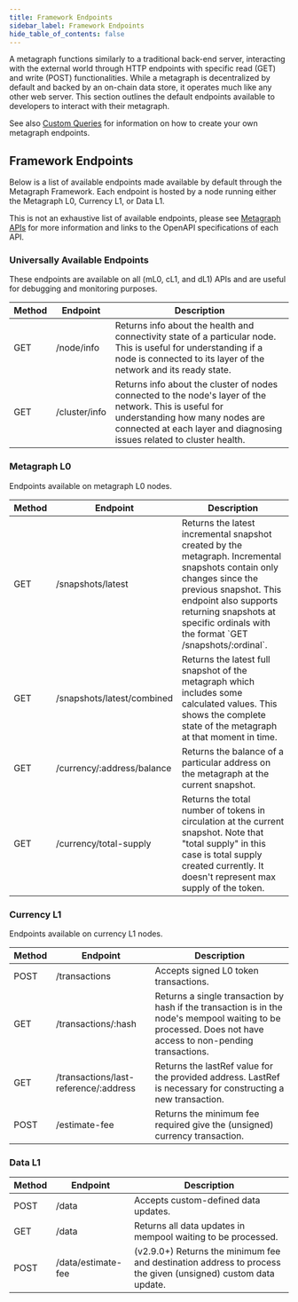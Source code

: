 ```yaml
---
title: Framework Endpoints
sidebar_label: Framework Endpoints
hide_table_of_contents: false
---
```


<intro-end />

A metagraph functions similarly to a traditional back-end server, interacting with the external world through HTTP endpoints with specific read (GET) and write (POST) functionalities. While a metagraph is decentralized by default and backed by an on-chain data store, it operates much like any other web server. This section outlines the default endpoints available to developers to interact with their metagraph. 

See also [Custom Queries](./custom-endpoints) for information on how to create your own metagraph endpoints.

## Framework Endpoints
Below is a list of available endpoints made available by default through the Metagraph Framework. Each endpoint is hosted by a node running either the Metagraph L0, Currency L1, or Data L1. 

This is not an exhaustive list of available endpoints, please see [Metagraph APIs](/hypergraph/currency-apis) for more information and links to the OpenAPI specifications of each API. 

### Universally Available Endpoints
These endpoints are available on all (mL0, cL1, and dL1) APIs and are useful for debugging and monitoring purposes. 

| Method | Endpoint      | Description                                                                                                                                                                                                        |
| ------ | ------------- | ------------------------------------------------------------------------------------------------------------------------------------------------------------------------------------------------------------------ |
| GET    | /node/info    | Returns info about the health and connectivity state of a particular node. This is useful for understanding if a node is connected to its layer of the network and its ready state.                                |
| GET    | /cluster/info | Returns info about the cluster of nodes connected to the node's layer of the network. This is useful for understanding how many nodes are connected at each layer and diagnosing issues related to cluster health. |


### Metagraph L0
Endpoints available on metagraph L0 nodes. 

| Method | Endpoint          | Description                                                                                                                                                                                                                                                 |
| ------ | ----------------- | ----------------------------------------------------------------------------------------------------------------------------------------------------------------------------------------------------------------------------------------------------------- |
| GET    | /snapshots/latest | Returns the latest incremental snapshot created by the metagraph. Incremental snapshots contain only changes since the previous snapshot. This endpoint also supports returning snapshots at specific ordinals with the format \`GET /snapshots/:ordinal\`. |
| GET    | /snapshots/latest/combined | Returns the latest full snapshot of the metagraph which includes some calculated values. This shows the complete state of the metagraph at that moment in time. |
| GET    | /currency/:address/balance | Returns the balance of a particular address on the metagraph at the current snapshot. |
| GET    | /currency/total-supply | Returns the total number of tokens in circulation at the current snapshot. Note that "total supply" in this case is total supply created currently. It doesn't represent max supply of the token. |

### Currency L1
Endpoints available on currency L1 nodes. 

| Method | Endpoint          | Description                                                                                                                                                                                                                                                 |
| ------ | ----------------- | ----------------------------------------------------------------------------------------------------------------------------------------------------------------------------------------------------------------------------------------------------------- |
| POST    | /transactions | Accepts signed L0 token transactions. |
| GET    | /transactions/:hash | Returns a single transaction by hash if the transaction is in the node's mempool waiting to be processed. Does not have access to non-pending transactions. |
| GET    | /transactions/last-reference/:address | Returns the lastRef value for the provided address. LastRef is necessary for constructing a new transaction. |
| POST    | /estimate-fee | Returns the minimum fee required give the (unsigned) currency transaction. |

### Data L1 
| Method | Endpoint          | Description                                                                                                                                                                                                                                                 |
| ------ | ----------------- | ----------------------------------------------------------------------------------------------------------------------------------------------------------------------------------------------------------------------------------------------------------- |
| POST    | /data | Accepts custom-defined data updates. |
| GET    | /data | Returns all data updates in mempool waiting to be processed. |
| POST    | /data/estimate-fee | (v2.9.0+) Returns the minimum fee and destination address to process the given (unsigned) custom data update.  |

